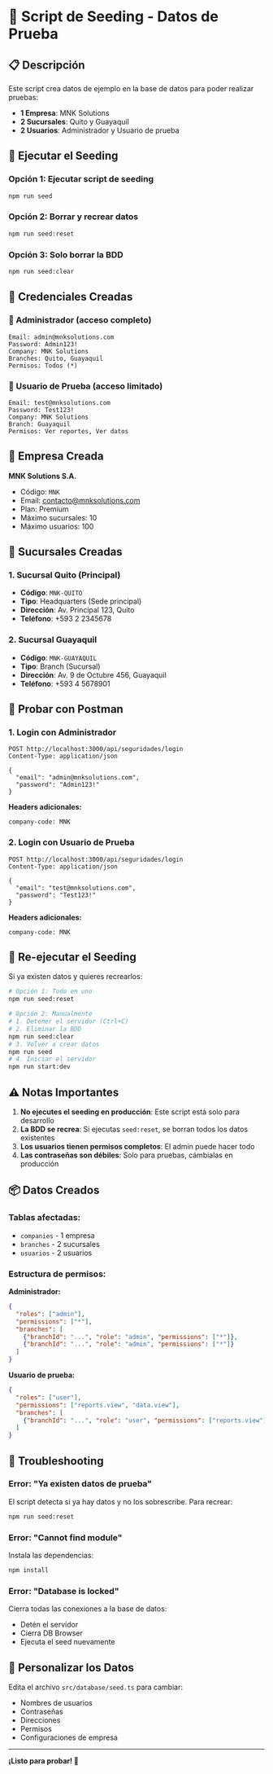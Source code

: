# 🌱 Script de Seeding - Datos de Prueba

## 📋 Descripción

Este script crea datos de ejemplo en la base de datos para poder realizar pruebas:
- **1 Empresa**: MNK Solutions
- **2 Sucursales**: Quito y Guayaquil
- **2 Usuarios**: Administrador y Usuario de prueba

## 🚀 Ejecutar el Seeding

### Opción 1: Ejecutar script de seeding

```bash
npm run seed
```

### Opción 2: Borrar y recrear datos

```bash
npm run seed:reset
```

### Opción 3: Solo borrar la BDD

```bash
npm run seed:clear
```

## 📧 Credenciales Creadas

### 👔 Administrador (acceso completo)

```
Email: admin@mnksolutions.com
Password: Admin123!
Company: MNK Solutions
Branches: Quito, Guayaquil
Permisos: Todos (*)
```

### 👤 Usuario de Prueba (acceso limitado)

```
Email: test@mnksolutions.com
Password: Test123!
Company: MNK Solutions
Branch: Guayaquil
Permisos: Ver reportes, Ver datos
```

## 🏢 Empresa Creada

**MNK Solutions S.A.**
- Código: `MNK`
- Email: contacto@mnksolutions.com
- Plan: Premium
- Máximo sucursales: 10
- Máximo usuarios: 100

## 🏢 Sucursales Creadas

### 1. Sucursal Quito (Principal)
- **Código**: `MNK-QUITO`
- **Tipo**: Headquarters (Sede principal)
- **Dirección**: Av. Principal 123, Quito
- **Teléfono**: +593 2 2345678

### 2. Sucursal Guayaquil
- **Código**: `MNK-GUAYAQUIL`
- **Tipo**: Branch (Sucursal)
- **Dirección**: Av. 9 de Octubre 456, Guayaquil
- **Teléfono**: +593 4 5678901

## 🧪 Probar con Postman

### 1. Login con Administrador

```http
POST http://localhost:3000/api/seguridades/login
Content-Type: application/json

{
  "email": "admin@mnksolutions.com",
  "password": "Admin123!"
}
```

**Headers adicionales:**
```
company-code: MNK
```

### 2. Login con Usuario de Prueba

```http
POST http://localhost:3000/api/seguridades/login
Content-Type: application/json

{
  "email": "test@mnksolutions.com",
  "password": "Test123!"
}
```

**Headers adicionales:**
```
company-code: MNK
```

## 🔄 Re-ejecutar el Seeding

Si ya existen datos y quieres recrearlos:

```bash
# Opción 1: Todo en uno
npm run seed:reset

# Opción 2: Manualmente
# 1. Detener el servidor (Ctrl+C)
# 2. Eliminar la BDD
npm run seed:clear
# 3. Volver a crear datos
npm run seed
# 4. Iniciar el servidor
npm run start:dev
```

## ⚠️ Notas Importantes

1. **No ejecutes el seeding en producción**: Este script está solo para desarrollo
2. **La BDD se recrea**: Si ejecutas `seed:reset`, se borran todos los datos existentes
3. **Los usuarios tienen permisos completos**: El admin puede hacer todo
4. **Las contraseñas son débiles**: Solo para pruebas, cámbialas en producción

## 📦 Datos Creados

### Tablas afectadas:

- `companies` - 1 empresa
- `branches` - 2 sucursales
- `usuarios` - 2 usuarios

### Estructura de permisos:

**Administrador:**
```json
{
  "roles": ["admin"],
  "permissions": ["*"],
  "branches": [
    {"branchId": "...", "role": "admin", "permissions": ["*"]},
    {"branchId": "...", "role": "admin", "permissions": ["*"]}
  ]
}
```

**Usuario de prueba:**
```json
{
  "roles": ["user"],
  "permissions": ["reports.view", "data.view"],
  "branches": [
    {"branchId": "...", "role": "user", "permissions": ["reports.view"]}
  ]
}
```

## 🐛 Troubleshooting

### Error: "Ya existen datos de prueba"
El script detecta si ya hay datos y no los sobrescribe. Para recrear:
```bash
npm run seed:reset
```

### Error: "Cannot find module"
Instala las dependencias:
```bash
npm install
```

### Error: "Database is locked"
Cierra todas las conexiones a la base de datos:
- Detén el servidor
- Cierra DB Browser
- Ejecuta el seed nuevamente

## 📝 Personalizar los Datos

Edita el archivo `src/database/seed.ts` para cambiar:
- Nombres de usuarios
- Contraseñas
- Direcciones
- Permisos
- Configuraciones de empresa

---

**¡Listo para probar! 🎉**

